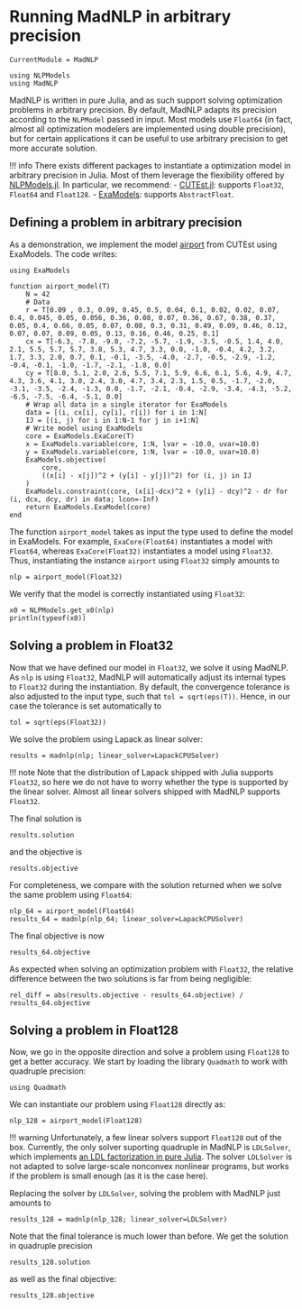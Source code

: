 # Running MadNLP in arbitrary precision

```@meta
CurrentModule = MadNLP
```
```@setup multiprecision
using NLPModels
using MadNLP

```

MadNLP is written in pure Julia, and as such support solving
optimization problems in arbitrary precision.
By default, MadNLP adapts its precision according to the `NLPModel`
passed in input. Most models use `Float64` (in fact, almost
all optimization modelers are implemented using double
precision), but for certain applications it can be useful to use
arbitrary precision to get more accurate solution.

!!! info
    There exists different packages to instantiate a optimization
    model in arbitrary precision in Julia. Most of them
    leverage the flexibility offered by [NLPModels.jl](https://github.com/JuliaSmoothOptimizers/NLPModels.jl).
    In particular, we recommend:
    - [CUTEst.jl](https://github.com/JuliaSmoothOptimizers/CUTEst.jl/): supports `Float32`, `Float64` and `Float128`.
    - [ExaModels](https://github.com/exanauts/ExaModels.jl): supports `AbstractFloat`.

## Defining a problem in arbitrary precision

As a demonstration, we implement the model [airport](https://vanderbei.princeton.edu/ampl/nlmodels/cute/airport.mod)
from CUTEst using ExaModels. The code writes:
```@example multiprecision
using ExaModels

function airport_model(T)
    N = 42
    # Data
    r = T[0.09 , 0.3, 0.09, 0.45, 0.5, 0.04, 0.1, 0.02, 0.02, 0.07, 0.4, 0.045, 0.05, 0.056, 0.36, 0.08, 0.07, 0.36, 0.67, 0.38, 0.37, 0.05, 0.4, 0.66, 0.05, 0.07, 0.08, 0.3, 0.31, 0.49, 0.09, 0.46, 0.12, 0.07, 0.07, 0.09, 0.05, 0.13, 0.16, 0.46, 0.25, 0.1]
    cx = T[-6.3, -7.8, -9.0, -7.2, -5.7, -1.9, -3.5, -0.5, 1.4, 4.0, 2.1, 5.5, 5.7, 5.7, 3.8, 5.3, 4.7, 3.3, 0.0, -1.0, -0.4, 4.2, 3.2, 1.7, 3.3, 2.0, 0.7, 0.1, -0.1, -3.5, -4.0, -2.7, -0.5, -2.9, -1.2, -0.4, -0.1, -1.0, -1.7, -2.1, -1.8, 0.0]
    cy = T[8.0, 5.1, 2.0, 2.6, 5.5, 7.1, 5.9, 6.6, 6.1, 5.6, 4.9, 4.7, 4.3, 3.6, 4.1, 3.0, 2.4, 3.0, 4.7, 3.4, 2.3, 1.5, 0.5, -1.7, -2.0, -3.1, -3.5, -2.4, -1.3, 0.0, -1.7, -2.1, -0.4, -2.9, -3.4, -4.3, -5.2, -6.5, -7.5, -6.4, -5.1, 0.0]
    # Wrap all data in a single iterator for ExaModels
    data = [(i, cx[i], cy[i], r[i]) for i in 1:N]
    IJ = [(i, j) for i in 1:N-1 for j in i+1:N]
    # Write model using ExaModels
    core = ExaModels.ExaCore(T)
    x = ExaModels.variable(core, 1:N, lvar = -10.0, uvar=10.0)
    y = ExaModels.variable(core, 1:N, lvar = -10.0, uvar=10.0)
    ExaModels.objective(
        core,
        ((x[i] - x[j])^2 + (y[i] - y[j])^2) for (i, j) in IJ
    )
    ExaModels.constraint(core, (x[i]-dcx)^2 + (y[i] - dcy)^2 - dr for (i, dcx, dcy, dr) in data; lcon=-Inf)
    return ExaModels.ExaModel(core)
end
```

The function `airport_model` takes as input the type used to define the model in ExaModels.
For example, `ExaCore(Float64)` instantiates a model with `Float64`, whereas `ExaCore(Float32)`
instantiates a model using `Float32`. Thus, instantiating the instance `airport` using `Float32`
simply amounts to
```@example multiprecision
nlp = airport_model(Float32)

```
We verify that the model is correctly instantiated using `Float32`:
```@example multiprecision
x0 = NLPModels.get_x0(nlp)
println(typeof(x0))
```

## Solving a problem in Float32
Now that we have defined our model in `Float32`, we solve
it using MadNLP. As `nlp` is using `Float32`, MadNLP will automatically adjust
its internal types to `Float32` during the instantiation.
By default, the convergence tolerance is also adjusted to the input type, such that `tol = sqrt(eps(T))`.
Hence, in our case the tolerance is set automatically to
```@example multiprecision
tol = sqrt(eps(Float32))
```
We solve the problem using Lapack as linear solver:
```@example multiprecision
results = madnlp(nlp; linear_solver=LapackCPUSolver)
```

!!! note
    Note that the distribution of Lapack shipped with Julia supports
    `Float32`, so here we do not have to worry whether the
    type is supported by the linear solver. Almost all linear solvers shipped
    with MadNLP supports `Float32`.

The final solution is
```@example multiprecision
results.solution

```
and the objective is
```@example multiprecision
results.objective

```

For completeness, we compare with the solution returned when we solve the
same problem using `Float64`:
```@example multiprecision
nlp_64 = airport_model(Float64)
results_64 = madnlp(nlp_64; linear_solver=LapackCPUSolver)
```
The final objective is now
```@example multiprecision
results_64.objective

```
As expected when solving an optimization problem with `Float32`,
the relative difference between the two solutions is far from being negligible:
```@example multiprecision
rel_diff = abs(results.objective - results_64.objective) / results_64.objective
```

## Solving a problem in Float128
Now, we go in the opposite direction and solve a problem using `Float128`
to get a better accuracy. We start by loading the library `Quadmath` to
work with quadruple precision:
```@example multiprecision
using Quadmath
```
We can instantiate our problem using `Float128` directly as:
```@example multiprecision
nlp_128 = airport_model(Float128)
```


!!! warning
    Unfortunately, a few linear solvers support `Float128` out of the box.
    Currently, the only solver suporting quadruple in MadNLP is `LDLSolver`, which implements
    [an LDL factorization in pure Julia](https://github.com/JuliaSmoothOptimizers/LDLFactorizations.jl).
    The solver `LDLSolver` is not adapted to solve large-scale nonconvex nonlinear programs,
    but works if the problem is small enough (as it is the case here).

Replacing the solver by `LDLSolver`, solving the problem with MadNLP just amounts to
```@example multiprecision
results_128 = madnlp(nlp_128; linear_solver=LDLSolver)

```
Note that the final tolerance is much lower than before.
We get the solution in quadruple precision
```@example multiprecision
results_128.solution
```
as well as the final objective:
```@example multiprecision
results_128.objective
```


